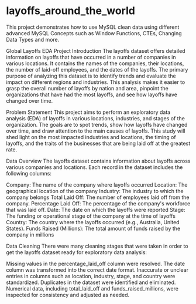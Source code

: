 # layoffs_around_the_world
This project demonstrates how to use MySQL clean data using different advanced MySQL Concepts such as Window Functions, CTEs, Changing Data Types and more.

Global Layoffs EDA Project
Introduction
The layoffs dataset offers detailed information on layoffs that have occurred in a number of companies in various locations. It contains the names of the companies, their locations, the number of laid-off employees, and the dates of the layoffs. The primary purpose of analyzing this dataset is to identify trends and evaluate the impact on different regions and industries. This analysis makes it easier to grasp the overall number of layoffs by nation and area, pinpoint the organizations that have had the most layoffs, and see how layoffs have changed over time.

Problem Statement
This project aims to perform an exploratory data analysis (EDA) of layoffs in various locations, industries, and stages of the organization. The goals are to spot trends, show how layoffs have changed over time, and draw attention to the main causes of layoffs. This study will shed light on the most impacted industries and locations, the timing of layoffs, and the traits of the businesses that are being laid off at the greatest rate.


Data Overview
The layoffs dataset contains information about layoffs across various companies and locations. Each record in the dataset includes the following columns:

Company: The name of the company where layoffs occurred
Location: The geographical location of the company
Industry: The industry to which the company belongs
Total Laid Off: The number of employees laid off from the company.
Percentage Laid Off: The percentage of the company's workforce that was laid off.
Date: The date on which the layoffs were reported
Stage: The funding or operational stage of the company at the time of layoffs
Country: The country where the layoffs occurred (e.g., Australia, United States).
Funds Raised (Millions): The total amount of funds raised by the company in millions

Data Cleaning
There were many cleaning stages that were taken in order to get the layoffs dataset ready for exploratory data analysis:

Missing values in the percentage_laid_off column were resolved.
The date column was transformed into the correct date format.
Inaccurate or unclear entries in columns such as location, industry, stage, and country were standardized.
Duplicates in the dataset were identified and eliminated.
Numerical data, including total_laid_off and funds_raised_millions, were inspected for consistency and adjusted as needed.
